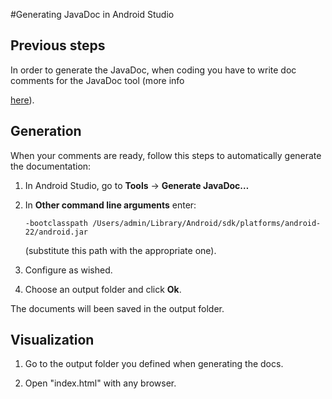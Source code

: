#Generating JavaDoc in Android Studio

## Previous steps
In order to generate the JavaDoc, when coding you have to write doc comments for the JavaDoc tool (more info  

[here](http://www.oracle.com/technetwork/articles/java/index-137868.html)).

## Generation

When your comments are ready, follow this steps to automatically generate the documentation:

1. In Android Studio, go to **Tools** -> **Generate JavaDoc…**

2. In **Other command line arguments** enter: 

    ```-bootclasspath /Users/admin/Library/Android/sdk/platforms/android-22/android.jar```

    (substitute this path with the appropriate one).

3. Configure as wished.

4. Choose an output folder and click **Ok**.

The documents will been saved in the output folder.

## Visualization

1. Go to the output folder you defined when generating the docs.

2. Open "index.html" with any browser.
